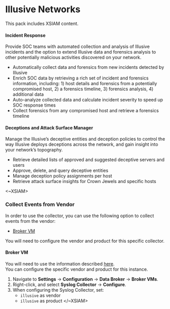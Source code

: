 # Illusive Networks

This pack includes XSIAM content.

#### Incident Response

Provide SOC teams with automated collection and analysis of Illusive incidents and the option to extend Illusive data and forensics analysis to other potentially malicious activities discovered on your network.

* Automatically collect data and forensics from new incidents detected by Illusive
* Enrich SOC data by retrieving a rich set of incident and forensics information, including: 1) host details and forensics from a potentially compromised host, 2) a forensics timeline, 3) forensics analysis, 4) additional data
* Auto-analyze collected data and calculate incident severity to speed up SOC response times
* Collect forensics from any compromised host and retrieve a forensics timeline

#### Deceptions and Attack Surface Manager

Manage the Illusive’s deceptive entities and deception policies to control the way Illusive deploys deceptions across the network, and gain insight into your network’s topography.

* Retrieve detailed lists of approved and suggested deceptive servers and users
* Approve, delete, and query deceptive entities
* Manage deception policy assignments per host
* Retrieve attack surface insights for Crown Jewels and specific hosts

<~XSIAM>

### Collect Events from Vendor

In order to use the collector, you can use the following option to collect events from the vendor:

* [Broker VM](#broker-vm)

You will need to configure the vendor and product for this specific collector.

#### Broker VM

You will need to use the information described [here](https://docs-cortex.paloaltonetworks.com/r/Cortex-XDR/Cortex-XDR-Pro-Administrator-Guide/Configure-the-Broker-VM).\
You can configure the specific vendor and product for this instance.

1. Navigate to **Settings** -> **Configuration** -> **Data Broker** -> **Broker VMs**. 
2. Right-click, and select **Syslog Collector** -> **Configure**.
3. When configuring the Syslog Collector, set:
   * `illusive` as vendor
   * `illusive` as product
</~XSIAM>
